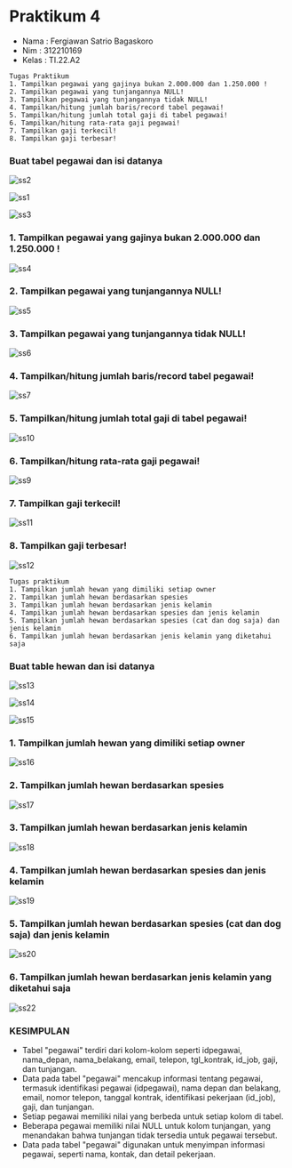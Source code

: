 # Praktikum 4

* Nama   : Fergiawan Satrio Bagaskoro
* Nim    : 312210169
* Kelas  : TI.22.A2

```
Tugas Praktikum
1. Tampilkan pegawai yang gajinya bukan 2.000.000 dan 1.250.000 !
2. Tampilkan pegawai yang tunjangannya NULL!
3. Tampilkan pegawai yang tunjangannya tidak NULL!
4. Tampilkan/hitung jumlah baris/record tabel pegawai!
5. Tampilkan/hitung jumlah total gaji di tabel pegawai!
6. Tampilkan/hitung rata-rata gaji pegawai!
7. Tampilkan gaji terkecil!
8. Tampilkan gaji terbesar!
```

### Buat tabel pegawai dan isi datanya

![ss2](https://github.com/FsBagaskorooooo/Praktikum4/assets/130354090/c56fcc26-9bee-4e88-8657-eae04a8706aa)

![ss1](https://github.com/FsBagaskorooooo/Praktikum4/assets/130354090/b27d3566-3aa6-4641-805c-be5cc1e9380e)

![ss3](https://github.com/FsBagaskorooooo/Praktikum4/assets/130354090/cc4aac61-8d4c-419a-a5fa-34c938dadd3c)

### 1. Tampilkan pegawai yang gajinya bukan 2.000.000 dan 1.250.000 !

![ss4](https://github.com/FsBagaskorooooo/Praktikum4/assets/130354090/d6ad7523-b593-450d-b64c-3645ca2f8e3b)

### 2. Tampilkan pegawai yang tunjangannya NULL!

![ss5](https://github.com/FsBagaskorooooo/Praktikum4/assets/130354090/59319aac-5517-4d7f-8bca-19e9a343f66b)

### 3. Tampilkan pegawai yang tunjangannya tidak NULL!

![ss6](https://github.com/FsBagaskorooooo/Praktikum4/assets/130354090/bdc9d67b-f807-4e16-9309-c24959758bd7)

### 4. Tampilkan/hitung jumlah baris/record tabel pegawai!

![ss7](https://github.com/FsBagaskorooooo/Praktikum4/assets/130354090/06386137-e907-4dd8-a72e-d05ed9671789)

### 5. Tampilkan/hitung jumlah total gaji di tabel pegawai!

![ss10](https://github.com/FsBagaskorooooo/Praktikum4/assets/130354090/b8d44ca2-4b3a-4115-807d-e5b8994b5646)

### 6. Tampilkan/hitung rata-rata gaji pegawai!

![ss9](https://github.com/FsBagaskorooooo/Praktikum4/assets/130354090/c06ac7cb-6e07-47d9-8331-31681a95c5e6)

### 7. Tampilkan gaji terkecil!

![ss11](https://github.com/FsBagaskorooooo/Praktikum4/assets/130354090/2517db54-87ec-4396-8ffe-171395e3e7da)

### 8. Tampilkan gaji terbesar!

![ss12](https://github.com/FsBagaskorooooo/Praktikum4/assets/130354090/9d422022-b88a-4a54-832c-137ea5c08b28)


```
Tugas praktikum
1. Tampilkan jumlah hewan yang dimiliki setiap owner
2. Tampilkan jumlah hewan berdasarkan spesies
3. Tampilkan jumlah hewan berdasarkan jenis kelamin
4. Tampilkan jumlah hewan berdasarkan spesies dan jenis kelamin
5. Tampilkan jumlah hewan berdasarkan spesies (cat dan dog saja) dan jenis kelamin
6. Tampilkan jumlah hewan berdasarkan jenis kelamin yang diketahui saja
```

### Buat table hewan dan isi datanya

![ss13](https://github.com/FsBagaskorooooo/Praktikum4/assets/130354090/d6a9a11f-9811-4d69-8d82-8b948efdfedd)

![ss14](https://github.com/FsBagaskorooooo/Praktikum4/assets/130354090/065944ca-8c12-420f-b4d0-159b77806415)

![ss15](https://github.com/FsBagaskorooooo/Praktikum4/assets/130354090/ce35447c-5158-4a5a-ab07-5679ed2d52b0)

### 1. Tampilkan jumlah hewan yang dimiliki setiap owner

![ss16](https://github.com/FsBagaskorooooo/Praktikum4/assets/130354090/16d65b52-af6a-47c0-9c81-38fb61747b1a)

### 2. Tampilkan jumlah hewan berdasarkan spesies

![ss17](https://github.com/FsBagaskorooooo/Praktikum4/assets/130354090/31b9a3b5-e2ce-4161-b935-50bbf3f12520)

### 3. Tampilkan jumlah hewan berdasarkan jenis kelamin

![ss18](https://github.com/FsBagaskorooooo/Praktikum4/assets/130354090/3c78175d-6172-49bf-8001-bf03b0cb53df)

### 4. Tampilkan jumlah hewan berdasarkan spesies dan jenis kelamin

![ss19](https://github.com/FsBagaskorooooo/Praktikum4/assets/130354090/b9b80b70-f76d-4543-ad99-439c891a2065)

### 5. Tampilkan jumlah hewan berdasarkan spesies (cat dan dog saja) dan jenis kelamin

![ss20](https://github.com/FsBagaskorooooo/Praktikum4/assets/130354090/23a5102a-1091-4050-abe0-485e0f41be9e)

### 6. Tampilkan jumlah hewan berdasarkan jenis kelamin yang diketahui saja

![ss22](https://github.com/FsBagaskorooooo/Praktikum4/assets/130354090/bd77d114-19fc-4815-8a44-eb2ab7f77cf7)

### KESIMPULAN

* Tabel "pegawai" terdiri dari kolom-kolom seperti idpegawai, nama_depan, nama_belakang, email, telepon, tgl_kontrak, id_job, gaji, dan tunjangan.
* Data pada tabel "pegawai" mencakup informasi tentang pegawai, termasuk identifikasi pegawai (idpegawai), nama depan dan belakang, email, nomor telepon, tanggal kontrak, identifikasi pekerjaan (id_job), gaji, dan tunjangan.
* Setiap pegawai memiliki nilai yang berbeda untuk setiap kolom di tabel.
* Beberapa pegawai memiliki nilai NULL untuk kolom tunjangan, yang menandakan bahwa tunjangan tidak tersedia untuk pegawai tersebut.
* Data pada tabel "pegawai" digunakan untuk menyimpan informasi pegawai, seperti nama, kontak, dan detail pekerjaan.
























